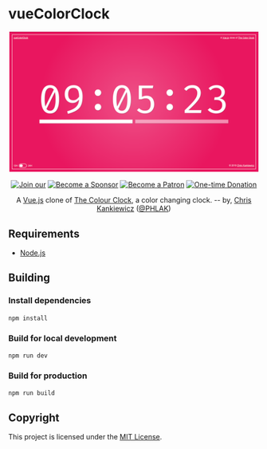 vueColorClock
=============

<p align="center">
    <img src="screenshot.png" alt="vueColorClock" width="500">
</p>

<p align="center">
  <a href="https://join.slack.com/t/phlaknet/shared_invite/enQtNzk0ODkwMDA2MDg0LWI4NDAyZGRlMWEyMWNhZmJmZjgzM2Y2YTdhNmZlYzc3OGNjZWU5MDNkMTcwMWQ5OGI5ODFmMjI5OWVkZTliN2M"><img src="https://img.shields.io/badge/Join_our-Slack-611f69.svg" alt="Join our"></a>
  <a href="https://github.com/users/PHLAK/sponsorship"><img src="https://img.shields.io/badge/Become_a-Sponsor-0366d6.svg" alt="Become a Sponsor"></a>
  <a href="https://patreon.com/PHLAK"><img src="https://img.shields.io/badge/Become_a-Patron-e7513b.svg" alt="Become a Patron"></a>
  <a href="https://paypal.me/ChrisKankiewicz"><img src="https://img.shields.io/badge/Make_a-Donation-006bb6.svg" alt="One-time Donation"></a>
</p>

<p align="center">
    A <a href="https://vuejs.org">Vue.js</a> clone of <a href="http://thecolourclock.co.uk/">The Colour Clock</a>, a color changing clock.
    -- by, <a href="https://www.ChrisKankiewicz.com">Chris Kankiewicz</a> (<a href="https://twitter.com/PHLAK">@PHLAK</a>)
</p>

Requirements
------------

  - [Node.js](https://nodejs.org)

Building
--------

### Install dependencies

    npm install

### Build for local development

    npm run dev

### Build for production

    npm run build

Copyright
---------

This project is licensed under the [MIT License](https://github.com/PHLAK/vueColorClock/blob/master/LICENSE).
